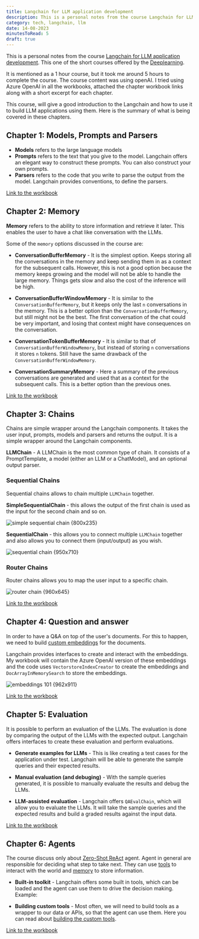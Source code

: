 ```yaml
---
title: Langchain for LLM application development
description: This is a personal notes from the course Langchain for LLM application development. This one of the short courses offered by the Deeplearning.ai. Used Azure OpenAI for the workbooks, instead of OpenAI.
category: tech, langchain, llm
date: 14-08-2023
minutesToRead: 5
draft: true
---
```


This is a personal notes from the course [Langchain for LLM application development](https://learn.deeplearning.ai/langchain/lesson/1/introduction). This one of the short courses offered by the [Deeplearning](https://deeplearning.ai).

It is mentioned as a 1 hour course, but it took me around 5 hours to complete the course. The course content was using openAI. I tried using Azure OpenAI in all the workbooks, attached the chapter workbook links along with a short excerpt for each chapter.

This course, will give a good introduction to the Langchain and how to use it to build LLM applications using them. Here is the summary of what is being covered in these chapters.

## Chapter 1: Models, Prompts and Parsers

- **Models** refers to the large language models
- **Prompts** refers to the text that you give to the model. Langchain offers an elegant way to construct these prompts. You can also construct your own prompts.
- **Parsers** refers to the code that you write to parse the output from the model. Langchain provides conventions, to define the parsers.

[Link to the workbook](https://github.com/prasann/langchain-deeplearning/blob/main/L1-prompts-models-parsers.ipynb)

## Chapter 2: Memory

**Memory** refers to the ability to store information and retrieve it later. This enables the user to have a chat like conversation with the LLMs.

Some of the `memory` options discussed in the course are:

- **ConversationBufferMemory** - It is the simplest option. Keeps storing all the conversations in the memory and keep sending them in as a context for the subsequent calls. However, this is not a good option because the memory keeps growing and the model will not be able to handle the large memory. Things gets slow and also the cost of the inference will be high.

- **ConversationBufferWindowMemory** - It is similar to the `ConversationBufferMemory`, but it keeps only the last `n` conversations in the memory. This is a better option than the `ConversationBufferMemory`, but still might not be the best. The first conversation of the chat could be very important, and losing that context might have consequences on the conversation.

- **ConversationTokenBufferMemory** - It is similar to that of `ConversationBufferWindowMemory`, but instead of storing `n` conversations it stores `n` tokens. Still have the same drawback of the `ConversationBufferWindowMemory`.

- **ConversationSummaryMemory** -  Here a summary of the previous conversations are generated and used that as a context for the subsequent calls. This is a better option than the previous ones.

[Link to the workbook](https://github.com/prasann/langchain-deeplearning/blob/main/L2-memory.ipynb)

## Chapter 3: Chains

Chains are simple wrapper around the Langchain components. It takes the user input, prompts, models and parsers and returns the output. It is a simple wrapper around the Langchain components.

**LLMChain** - A LLMChain is the most common type of chain. It consists of a PromptTemplate, a model (either an LLM or a ChatModel), and an optional output parser.

### **Sequential Chains**

Sequential chains allows to chain multiple `LLMChain` together.

**SimpleSequentialChain** - this allows the output of the first chain is used as the input for the second chain and so on.

![simple sequential chain {800x235}](/assets/posts/images/langchain-deeplearning/simple-sequential-chain.png "Simple sequential chain")

**SequentialChain** -  this allows you to connect multiple `LLMChain` together and also allows you to connect them (input/output) as you wish.

![sequential chain {950x710}](/assets/posts/images/langchain-deeplearning/sequential-chain.png "sequential chain")

### **Router Chains**

Router chains allows you to map the user input to a specific chain.

![router chain {960x645}](/assets/posts/images/langchain-deeplearning/router.png "router chain")

[Link to the workbook](https://github.com/prasann/langchain-deeplearning/blob/main/L3-chain.ipynb)

## Chapter 4: Question and answer

In order to have a Q&A on top of the user's documents. For this to happen, we need to build [custom embeddings](https://js.langchain.com/docs/modules/data_connection/text_embedding/) for the documents.

Langchain provides interfaces to create and interact with the embeddings. My workbook will contain the Azure OpenAI version of these embeddings and the code uses `VectorstoreIndexCreator` to create the embeddings and `DocArrayInMemorySearch` to store the embeddings.

![embeddings 101 {962x911}](/assets/posts/images/langchain-deeplearning/embeddings.png "Embeddings")

[Link to the workbook](https://github.com/prasann/langchain-deeplearning/blob/main/L4-questions-answers.ipynb)

## Chapter 5: Evaluation

It is possible to perform an evaluation of the LLMs. The evaluation is done by comparing the output of the LLMs with the expected output. Langchain offers interfaces to create these evaluation and perform evaluations.

- **Generate examples for LLMs** - This is like creating a test cases for the application under test. Langchain will be able to generate the sample queries and their expected results.

- **Manual evaluation (and debuging)** -  With the sample queries generated, it is possible to manually evaluate the results and debug the LLMs.

- **LLM-assisted evaluation** - Langchain offers `QAEvalChain`, which will allow you to evaluate the LLMs. It will take the sample queries and the expected results and build a graded results against the input data.

[Link to the workbook](https://github.com/prasann/langchain-deeplearning/blob/main/L5-evaluation.ipynb)

## Chapter 6: Agents

The course discuss only about [Zero-Shot ReAct](https://python.langchain.com/docs/modules/agents/agent_types/react.html) agent. Agent in general are responsible for deciding what step to take next. They can use [tools](https://python.langchain.com/docs/modules/agents/tools/) to interact with the world and [memory](https://python.langchain.com/docs/modules/agents/memory/) to store information.

- **Built-in toolkit** - Langchain offers some built in tools, which can be loaded and the agent can use them to drive the decision making. Example: 

- **Building custom tools** - Most often, we will need to build tools as a wrapper to our data or APIs, so that the agent can use them. Here you can read about [building the custom tools](https://python.langchain.com/docs/modules/agents/tools/custom_tools).


[Link to the workbook](https://github.com/prasann/langchain-deeplearning/blob/main/L6-agents.ipynb)
